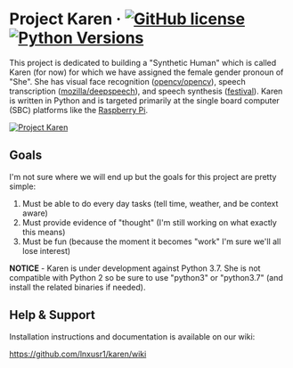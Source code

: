 # Project Karen &middot; [![GitHub license](https://img.shields.io/github/license/lnxusr1/karen)](https://github.com/lnxusr1/karen/blob/master/LICENSE.md) [![Python Versions](https://img.shields.io/pypi/pyversions/yt2mp3.svg)](https://github.com/lnxusr1/karen/)
This project is dedicated to building a "Synthetic Human" which is called Karen (for now) for which we have assigned the female gender pronoun of "She". She has visual face recognition ([opencv/opencv](https://github.com/opencv/opencv)), speech transcription ([mozilla/deepspeech](https://github.com/mozilla/DeepSpeech)), and speech synthesis ([festival](http://www.cstr.ed.ac.uk/projects/festival/)).  Karen is written in Python and is targeted primarily at the single board computer (SBC) platforms like the [Raspberry Pi](https://www.raspberrypi.org/).

[![Project Karen](https://www.lnxusr.com/wp-content/uploads/2020/06/EaU5U_xXsAAp_B9-825x510.jpeg)](https://github.com/lnxusr1/karen/)

## Goals
I'm not sure where we will end up but the goals for this project are pretty simple:

1. Must be able to do every day tasks (tell time, weather, and be context aware)
2. Must provide evidence of "thought" (I'm still working on what exactly this means)
3. Must be fun (because the moment it becomes "work" I'm sure we'll all lose interest)

**NOTICE** - Karen is under development against Python 3.7.  She is not compatible with Python 2 so be sure to use "python3" or "python3.7" (and install the related binaries if needed).

## Help &amp; Support
Installation instructions and documentation is available on our wiki:

https://github.com/lnxusr1/karen/wiki


